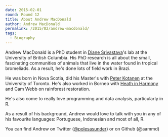 ```yaml
---
date: 2015-02-01
round: Round 12
title: About Andrew MacDonald
author: Andrew MacDonald
permalink: /2015/02/andrew-macdonald/
tags:
  - Biography
---
```


Andrew MacDonald is a PhD student in [Diane Srivastava](http://www.zoology.ubc.ca/~srivast/people.html)'s lab at the University of British Columbia. His PhD research is all about the small, fascinating communities of animals that live in the water found in tropical bromeliads. As a result, he's done lots of field work in Brazi.

He was born in Nova Scotia, did his Master's with [Peter Kotanen](http://www.utm.utoronto.ca/~w3pkota/) at the University of Toronto. He's also worked in Borneo with [Heath in Harmony](http://www.healthinharmony.org/) and Cam Webb on rainforest restoration. 

He's also come to really love programming and data analysis, particularly in R.

As a result of his background, Andrew would love to talk with you in any of his favourite languages: Portuguese, Indonesian and most of all, R.  

You can find Andrew on Twitter ([@polesasunder](https://twitter.com/polesasunder)) or on Github (@aammd)
